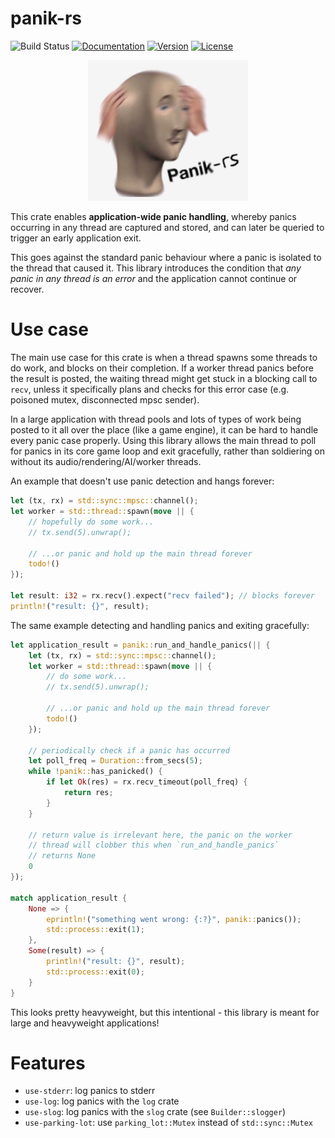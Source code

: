 # panik-rs

![Build Status](https://img.shields.io/github/workflow/status/DomWilliams0/panik-rs/Build%20and%20test)
[![Documentation](https://docs.rs/panik/badge.svg)](https://docs.rs/panik)
[![Version](https://img.shields.io/crates/v/panik)](https://crates.io/crates/panik)
[![License](https://img.shields.io/crates/l/panik)](https://github.com/DomWilliams0/panik-rs/blob/master/LICENSE)

<p align="center"> <img src="panik.jpg" width=256/> </p>

This crate enables **application-wide panic handling**, whereby panics occurring in any thread
are captured and stored, and can later be queried to trigger an early application exit.

This goes against the standard panic behaviour where a panic is isolated to the thread that
caused it. This library introduces the condition that *any panic in any thread is an error*
and the application cannot continue or recover.

# Use case

The main use case for this crate is when a thread spawns some threads to do work, and blocks on
their completion. If a worker thread panics before the result is posted, the waiting thread might get stuck in
a blocking call to `recv`, unless it specifically plans and checks for this error case (e.g. poisoned
mutex, disconnected mpsc sender).

In a large application with thread pools and lots of types of work being posted to it all over
the place (like a game engine), it can be hard to handle every panic case properly. Using
this library allows the main thread to poll for panics in its core game loop and exit
gracefully, rather than soldiering on without its audio/rendering/AI/worker threads.


An example that doesn't use panic detection and hangs forever:
```rust
let (tx, rx) = std::sync::mpsc::channel();
let worker = std::thread::spawn(move || {
    // hopefully do some work...
    // tx.send(5).unwrap();

    // ...or panic and hold up the main thread forever
    todo!()
});

let result: i32 = rx.recv().expect("recv failed"); // blocks forever
println!("result: {}", result);
```

The same example detecting and handling panics and exiting gracefully:
```rust
let application_result = panik::run_and_handle_panics(|| {
    let (tx, rx) = std::sync::mpsc::channel();
    let worker = std::thread::spawn(move || {
        // do some work...
        // tx.send(5).unwrap();

        // ...or panic and hold up the main thread forever
        todo!()
    });

    // periodically check if a panic has occurred
    let poll_freq = Duration::from_secs(5);
    while !panik::has_panicked() {
        if let Ok(res) = rx.recv_timeout(poll_freq) {
            return res;
        }
    }

    // return value is irrelevant here, the panic on the worker
    // thread will clobber this when `run_and_handle_panics`
    // returns None
    0
});

match application_result {
    None => {
        eprintln!("something went wrong: {:?}", panik::panics());
        std::process::exit(1);
    },
    Some(result) => {
        println!("result: {}", result);
        std::process::exit(0);
    }
}
```

This looks pretty heavyweight, but this intentional - this library is meant for large
and heavyweight applications!

# Features
* `use-stderr`: log panics to stderr
* `use-log`: log panics with the `log` crate
* `use-slog`: log panics with the `slog` crate (see `Builder::slogger`)
* `use-parking-lot`: use `parking_lot::Mutex` instead of `std::sync::Mutex`
